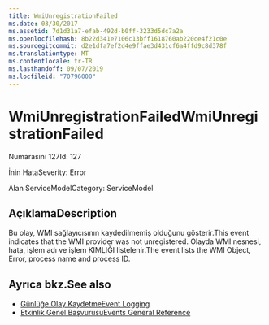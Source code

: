 ```yaml
---
title: WmiUnregistrationFailed
ms.date: 03/30/2017
ms.assetid: 7d1d31a7-efab-492d-b0ff-3233d5dc7a2a
ms.openlocfilehash: 8b22d341e7106c13bff1618760ab220ce4f21c0e
ms.sourcegitcommit: d2e1dfa7ef2d4e9ffae3d431cf6a4ffd9c8d378f
ms.translationtype: MT
ms.contentlocale: tr-TR
ms.lasthandoff: 09/07/2019
ms.locfileid: "70796000"
---
```

# <a name="wmiunregistrationfailed"></a><span data-ttu-id="e6b1c-102">WmiUnregistrationFailed</span><span class="sxs-lookup"><span data-stu-id="e6b1c-102">WmiUnregistrationFailed</span></span>
<span data-ttu-id="e6b1c-103">Numarasını 127</span><span class="sxs-lookup"><span data-stu-id="e6b1c-103">Id: 127</span></span>  
  
 <span data-ttu-id="e6b1c-104">İnin Hata</span><span class="sxs-lookup"><span data-stu-id="e6b1c-104">Severity: Error</span></span>  
  
 <span data-ttu-id="e6b1c-105">Alan ServiceModel</span><span class="sxs-lookup"><span data-stu-id="e6b1c-105">Category: ServiceModel</span></span>  
  
## <a name="description"></a><span data-ttu-id="e6b1c-106">Açıklama</span><span class="sxs-lookup"><span data-stu-id="e6b1c-106">Description</span></span>  
 <span data-ttu-id="e6b1c-107">Bu olay, WMI sağlayıcısının kaydedilmemiş olduğunu gösterir.</span><span class="sxs-lookup"><span data-stu-id="e6b1c-107">This event indicates that the WMI provider was not unregistered.</span></span> <span data-ttu-id="e6b1c-108">Olayda WMI nesnesi, hata, işlem adı ve işlem KIMLIĞI listelenir.</span><span class="sxs-lookup"><span data-stu-id="e6b1c-108">The event lists the WMI Object, Error, process name and process ID.</span></span>  
  
## <a name="see-also"></a><span data-ttu-id="e6b1c-109">Ayrıca bkz.</span><span class="sxs-lookup"><span data-stu-id="e6b1c-109">See also</span></span>

- [<span data-ttu-id="e6b1c-110">Günlüğe Olay Kaydetme</span><span class="sxs-lookup"><span data-stu-id="e6b1c-110">Event Logging</span></span>](index.md)
- [<span data-ttu-id="e6b1c-111">Etkinlik Genel Başvurusu</span><span class="sxs-lookup"><span data-stu-id="e6b1c-111">Events General Reference</span></span>](events-general-reference.md)

